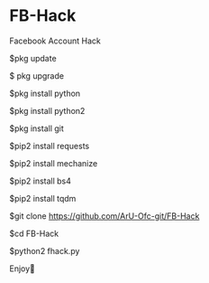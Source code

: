# FB-Hack
Facebook Account Hack

$pkg update 

$ pkg upgrade 

$pkg install python 

$pkg install python2

$pkg install git

$pip2 install requests

$pip2 install mechanize

$pip2 install bs4

$pip2 install tqdm

$git clone https://github.com/ArU-Ofc-git/FB-Hack

$cd FB-Hack

$python2 fhack.py


Enjoy🥴

